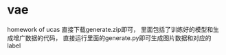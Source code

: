 # vae
homework of ucas
直接下载generate.zip即可， 里面包括了训练好的模型和生成增广数据的代码， 直接运行里面的generate.py即可生成图片数据和对应的label
